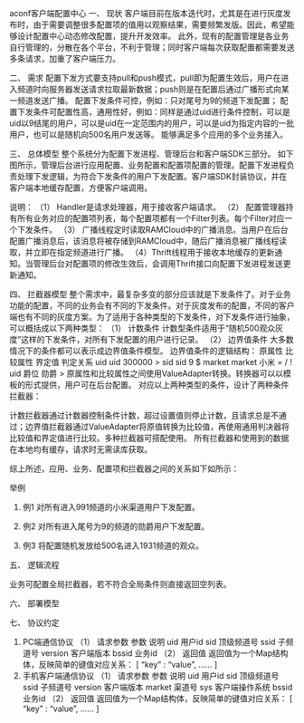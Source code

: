aconf客户端配置中心
一、	现状
客户端目前在版本迭代时，尤其是在进行灰度发布时，由于需要调整很多配置项的值用以观察结果，需要频繁发版。因此，希望能够设计配置中心动态修改配置，提升开发效率。
此外，现有的配置管理是各业务自行管理的，分散在各个平台，不利于管理；同时客户端每次获取配置都需要发送多条请求，加重了客户端压力。

二、	需求
配置下发方式要支持pull和push模式，pull即为配置生效后，用户在进入频道时向服务器发送请求拉取最新数据；push则是在配置后通过广播形式向某一频道发送广播。
配置下发条件可控，例如：只对尾号为9的频道下发配置；
配置下发条件可配置性高，通用性好，例如：同样是通过uid进行条件控制，可以是uid以9结尾的用户，可以是uid在一定范围内的用户，可以是uid为指定内容的一批用户，也可以是随机向500名用户发送等。
能够满足多个应用的多个业务接入。

三、	总体模型
整个系统分为配置下发进程、管理后台和客户端SDK三部分。
如下图所示，管理后台进行应用配置、业务配置和配置项配置的管理。配置下发进程负责处理下发逻辑，为符合下发条件的用户下发配置。客户端SDK封装协议，并在客户端本地缓存配置，方便客户端调用。
 
说明：
（1） Handler是请求处理器，用于接收客户端请求。
（2） 配置管理器持有所有业务对应的配置项列表，每个配置项都有一个Filter列表。每个Filter对应一个下发条件。
（3） 广播线程定时读取RAMCloud中的广播消息。当用户在后台配置广播消息后，该消息将被存储到RAMCloud中，随后广播消息被广播线程读取，并立即在指定频道进行广播。
（4）Thrift线程用于接收本地缓存的更新通知。当管理后台对配置项的修改生效后，会调用Thrift接口向配置下发进程发送更新通知。

四、	拦截器模型
整个需求中，最复杂多变的部分应该就是下发条件了。对于业务功能的配置，不同的业务会有不同的下发条件。对于灰度发布的配置，不同的客户端也有不同的灰度方案。为了适用于各种类型的下发条件，对下发条件进行抽象，可以概括成以下两种类型：
（1）	计数条件
计数型条件适用于“随机500观众灰度”这样的下发条件，对所有下发配置的用户进行记录。
（2）	边界值条件
大多数情况下的条件都可以表示成边界值条件模型。
边界值条件的逻辑结构：
原属性	比较属性	界定值	判定关系
uid	uid	300000	>
sid	sid	9	$
market	market	小米	= / !
uid	爵位	勋爵	>
原属性和比较属性之间使用ValueAdapter转换。转换器可以以模板的形式提供，用户可在后台配置。
对应以上两种类型的条件，设计了两种条件拦截器：
 
计数拦截器通过计数器控制条件计数，超过设置值则停止计数，且请求总是不通过；边界值拦截器通过ValueAdapter将原值转换为比较值，再使用通用判决器将比较值和界定值进行比较。多种拦截器可搭配使用。
所有拦截器和使用到的数据在本地均有缓存，请求时无需读库获取。

综上所述，应用、业务、配置项和拦截器之间的关系如下如所示：
 
举例
1.	例1 对所有进入991频道的小米渠道用户下发配置。
 
2.	例2 对所有进入尾号为9的频道的勋爵用户下发配置。
 
3.	例3 将配置随机发放给500名进入1931频道的观众。
 

五、	逻辑流程
 
业务可配置全局拦截器，若不符合全局条件则直接返回空列表。

六、	部署模型
 
七、	协议约定
1.	PC端通信协议
（1）	请求参数
参数	说明
uid	用户id
sid	顶级频道号
ssid	子频道号
version	客户端版本
bssid	业务id
（2）	返回值
返回值为一个Map结构体，反映简单的键值对应关系：
[
	“key” : “value”,
	……
]
2.	手机客户端通信协议
（1）	请求参数
参数	说明
uid	用户id
sid	顶级频道号
ssid	子频道号
version	客户端版本
market	渠道号
sys	客户端操作系统
bssid	业务id
（2）	返回值
返回值为一个Map结构体，反映简单的键值对应关系：
[
	“key” : “value”,
	……
]

